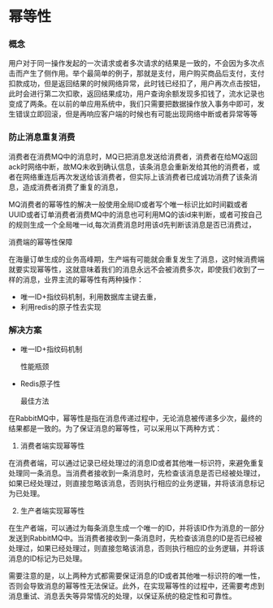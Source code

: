 # 幂等性

### 概念

用户对于同一操作发起的一次请求或者多次请求的结果是一致的，不会因为多次点击而产生了侧作用。举个最简单的例子，那就是支付，用户购买商品后支付，支付扣款成功，但是返回结果的时候网络异常，此时钱已经扣了，用户再次点击按钮，此时会进行第二次扣歌，返回结果成功，用户查询余额发现多扣钱了，流水记录也变成了两条。在以前的单应用系统中，我们只需要把数据操作放入事务中即可，发生错误立即回滚，但是再响应客户端的时候也有可能出现网络中断或者异常等等

### **防止消息重复消费**

消费者在消费MQ中的消息时，MQ已把消息发送给消费者，消费者在给MQ返回ack时网络中断，故MQ未收到确认信息，该条消息会重新发给其他的消费者，或者在网络重连后再次发送给该消费者，但实际上该消费者已成诚功消费了该条消息，造成消费者消费了重复的消息，



MQ消费者的幂等性的解决一般使用全局ID或者写个唯一标识比如时间戳或者UUID或者订单消费者消费MQ中的消息也可利用MQ的该id来判断，或者可按自己的规则生成一个全局唯一id,每次消费消息时用该d先判断该消息是否已消费过，

消费端的幂等性保障

在海量订单生成的业务高峰期，生产端有可能就会重复发生了消息，这时候消费端就要实现幂等性，这就意味着我们的消息永远不会被消费多次，即使我们收到了一样的消息，业界主流的幂等性有两种操作：

- 唯一ID+指纹码机制，利用数据库主键去重，
- 利用redis的原子性去实现

### 解决方案

- 唯一ID+指纹码机制

  性能瓶颈

- Redis原子性

  最佳方法



在RabbitMQ中，幂等性是指在消息传递过程中，无论消息被传递多少次，最终的结果都是一致的。为了保证消息的幂等性，可以采用以下两种方式：

1. 消费者端实现幂等性

在消费者端，可以通过记录已经处理过的消息ID或者其他唯一标识符，来避免重复处理同一条消息。当消费者接收到一条消息时，先检查该消息是否已经被处理过，如果已经处理过，则直接忽略该消息，否则执行相应的业务逻辑，并将该消息标记为已处理。

2. 生产者端实现幂等性

在生产者端，可以通过为每条消息生成一个唯一的ID，并将该ID作为消息的一部分发送到RabbitMQ中。当消费者接收到一条消息时，先检查该消息的ID是否已经被处理过，如果已经处理过，则直接忽略该消息，否则执行相应的业务逻辑，并将该消息的ID标记为已处理。

需要注意的是，以上两种方式都需要保证消息的ID或者其他唯一标识符的唯一性，否则会导致消息的幂等性无法保证。此外，在实现幂等性的过程中，还需要考虑到消息重试、消息丢失等异常情况的处理，以保证系统的稳定性和可靠性。

